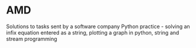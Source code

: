 # AMD
Solutions to tasks sent by a software company
Python practice - solving an infix equation entered as a string, plotting a graph in python, string and stream programming
